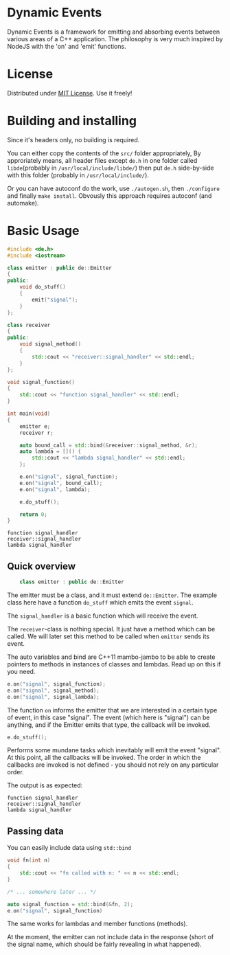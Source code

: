 Dynamic Events
==============

Dynamic Events is a framework for emitting and absorbing events
between various areas of a C++ application. The philosophy is very
much inspired by NodeJS with the 'on' and 'emit' functions.

License
=======

Distributed under [MIT License](http://opensource.org/licenses/MIT). Use it freely!

Building and installing
=======================
Since it's headers only, no building is required.

You can either copy the contents of the `src/` folder appropriately,
By approriately means, all header files except `de.h` in one
folder called `libde`(probably in `/usr/local/include/libde/`)
then put `de.h` side-by-side with this folder (probably in `/usr/local/include/`).

Or you can have autoconf do the work, use `./autogen.sh`, then `./configure` and finally `make install`.
Obvously this approach requires autoconf (and automake).

Basic Usage
===========

```c++
#include <de.h>
#include <iostream>

class emitter : public de::Emitter
{
public:
    void do_stuff()
    {
        emit("signal");
    }
};

class receiver
{
public:
    void signal_method()
    {
        std::cout << "receiver::signal_handler" << std::endl;
    }
};

void signal_function()
{
    std::cout << "function signal_handler" << std::endl;
}

int main(void)
{
    emitter e;
    receiver r;

    auto bound_call = std::bind(&receiver::signal_method, &r);
    auto lambda = []() {
        std::cout << "lambda signal_handler" << std::endl;
    };

    e.on("signal", signal_function);
    e.on("signal", bound_call);
    e.on("signal", lambda);

    e.do_stuff();

    return 0;
}
```
```
function signal_handler
receiver::signal_handler
lambda signal_handler
```
Quick overview
--------------
```c++
    class emitter : public de::Emitter
```

The emitter must be a class, and it must extend `de::Emitter`.
The example class here have a function `do_stuff` which emits
the event `signal`.

The `signal_handler` is a basic function which will receive the event.

The `receiver`-class is nothing special. It just have a method which can be called.
We will later set this method to be called when `emitter` sends its event.

The auto variables and bind are C++11 mambo-jambo to be able to create
pointers to methods in instances of classes and lambdas. Read up on this if you need.

```c++
e.on("signal", signal_function);
e.on("signal", signal_method);
e.on("signal", signal_lambda);
```
The function `on` informs the emitter that we are interested in a certain type of event, in this case "signal".
The event (which here is "signal") can be anything, and if the Emitter emits that type, the callback will be
invoked.

```c++
e.do_stuff();
```
Performs some mundane tasks which inevitably will emit the event "signal".
At this point, all the callbacks will be invoked. The order in which the
callbacks are invoked is not defined - you should not rely on any particular
order.

The output is as expected:
```
function signal_handler
receiver::signal_handler
lambda signal_handler
```

Passing data
------------
You can easily include data using `std::bind`
```c++
void fn(int n)
{
	std::cout << "fn called with n: " << n << std::endl;
}

/* ... somewhere later ... */

auto signal_function = std::bind(&fn, 2);
e.on("signal", signal_function)
```
The same works for lambdas and member functions (methods).

At the moment, the emitter can not include data in the response (short of the signal name, which
should be fairly revealing in what happened).
